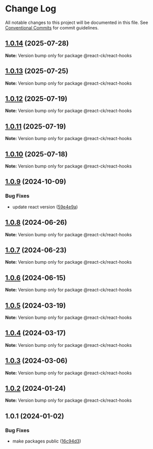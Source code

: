 # Change Log

All notable changes to this project will be documented in this file.
See [Conventional Commits](https://conventionalcommits.org) for commit guidelines.

## [1.0.14](https://github.com/abelflopes/react-ck/compare/@react-ck/react-hooks@1.0.13...@react-ck/react-hooks@1.0.14) (2025-07-28)

**Note:** Version bump only for package @react-ck/react-hooks





## [1.0.13](https://github.com/abelflopes/react-ck/compare/@react-ck/react-hooks@1.0.12...@react-ck/react-hooks@1.0.13) (2025-07-25)

**Note:** Version bump only for package @react-ck/react-hooks





## [1.0.12](https://github.com/abelflopes/react-ck/compare/@react-ck/react-hooks@1.0.11...@react-ck/react-hooks@1.0.12) (2025-07-19)

**Note:** Version bump only for package @react-ck/react-hooks





## [1.0.11](https://github.com/abelflopes/react-ck/compare/@react-ck/react-hooks@1.0.10...@react-ck/react-hooks@1.0.11) (2025-07-19)

**Note:** Version bump only for package @react-ck/react-hooks





## [1.0.10](https://github.com/abelflopes/react-ck/compare/@react-ck/react-hooks@1.0.9...@react-ck/react-hooks@1.0.10) (2025-07-18)

**Note:** Version bump only for package @react-ck/react-hooks





## [1.0.9](https://github.com/abelflopes/react-ck/compare/@react-ck/react-hooks@1.0.8...@react-ck/react-hooks@1.0.9) (2024-10-09)


### Bug Fixes

* update react version ([59e4e9a](https://github.com/abelflopes/react-ck/commit/59e4e9afa979d29efdc793f3441ed528971844ca))



## [1.0.8](https://github.com/abelflopes/react-ck/compare/@react-ck/react-hooks@1.0.7...@react-ck/react-hooks@1.0.8) (2024-06-26)

**Note:** Version bump only for package @react-ck/react-hooks





## [1.0.7](https://github.com/abelflopes/react-ck/compare/@react-ck/react-hooks@1.0.6...@react-ck/react-hooks@1.0.7) (2024-06-23)

**Note:** Version bump only for package @react-ck/react-hooks





## [1.0.6](https://github.com/abelflopes/react-ck/compare/@react-ck/react-hooks@1.0.5...@react-ck/react-hooks@1.0.6) (2024-06-15)

**Note:** Version bump only for package @react-ck/react-hooks





## [1.0.5](https://github.com/abelflopes/react-ck/compare/@react-ck/react-hooks@1.0.4...@react-ck/react-hooks@1.0.5) (2024-03-19)

**Note:** Version bump only for package @react-ck/react-hooks





## [1.0.4](https://github.com/abelflopes/react-ck/compare/@react-ck/react-hooks@1.0.3...@react-ck/react-hooks@1.0.4) (2024-03-17)

**Note:** Version bump only for package @react-ck/react-hooks





## [1.0.3](https://github.com/abelflopes/react-ck/compare/@react-ck/react-hooks@1.0.2...@react-ck/react-hooks@1.0.3) (2024-03-06)

**Note:** Version bump only for package @react-ck/react-hooks





## [1.0.2](https://github.com/abelflopes/react-ck/compare/@react-ck/react-hooks@1.0.1...@react-ck/react-hooks@1.0.2) (2024-01-24)

**Note:** Version bump only for package @react-ck/react-hooks





## 1.0.1 (2024-01-02)


### Bug Fixes

* make packages public ([16c94d3](https://github.com/abelflopes/react-ck/commit/16c94d3bd288a46084896f7fa6f2be33a3609e4f))

